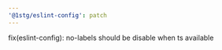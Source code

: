 ```yaml
---
'@1stg/eslint-config': patch
---
```


fix(eslint-config): no-labels should be disable when ts available
